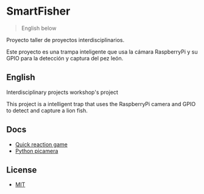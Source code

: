 # SmartFisher
> English below

Proyecto taller de proyectos interdisciplinarios.

Este proyecto es una trampa inteligente que usa la cámara RaspberryPi y su GPIO para la detección y captura del pez león.

## English
Interdisciplinary projects workshop's project

This project is a intelligent trap that uses the RaspberryPi camera and GPIO to detect and capture a lion fish.

## Docs
  - [Quick reaction game](https://www.raspberrypi.org/learning/python-quick-reaction-game/worksheet/)
  - [Python picamera](https://www.raspberrypi.org/documentation/usage/camera/python/README.md)

## License
  - [MIT](.LICENSE)
